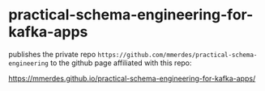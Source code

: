 # practical-schema-engineering-for-kafka-apps

publishes the private repo `https://github.com/mmerdes/practical-schema-engineering`
to the github page affiliated with this repo:

https://mmerdes.github.io/practical-schema-engineering-for-kafka-apps/